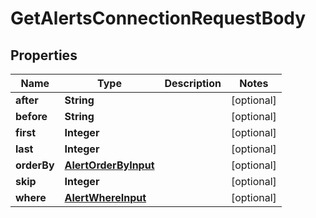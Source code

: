 

# GetAlertsConnectionRequestBody


## Properties

Name | Type | Description | Notes
------------ | ------------- | ------------- | -------------
**after** | **String** |  |  [optional]
**before** | **String** |  |  [optional]
**first** | **Integer** |  |  [optional]
**last** | **Integer** |  |  [optional]
**orderBy** | [**AlertOrderByInput**](AlertOrderByInput.md) |  |  [optional]
**skip** | **Integer** |  |  [optional]
**where** | [**AlertWhereInput**](AlertWhereInput.md) |  |  [optional]



